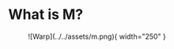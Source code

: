 # What is M?

<figure markdown="span">
  ![Warp](../../assets/m.png){ width="250" }
  <figcaption></figcaption>
</figure>